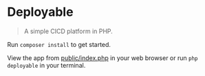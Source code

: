 # Deployable

> A simple CICD platform in PHP.

Run `composer install` to get started.

View the app from [public/index.php](http://localhost/deployable/public/index.php) in your web browser or run `php deployable` in your terminal.
